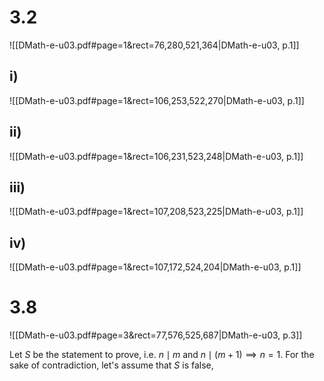 
# 3.2
![[DMath-e-u03.pdf#page=1&rect=76,280,521,364|DMath-e-u03, p.1]]

## i)
![[DMath-e-u03.pdf#page=1&rect=106,253,522,270|DMath-e-u03, p.1]]

## ii)
![[DMath-e-u03.pdf#page=1&rect=106,231,523,248|DMath-e-u03, p.1]]

## iii)
![[DMath-e-u03.pdf#page=1&rect=107,208,523,225|DMath-e-u03, p.1]]


## iv)
![[DMath-e-u03.pdf#page=1&rect=107,172,524,204|DMath-e-u03, p.1]]


# 3.8
![[DMath-e-u03.pdf#page=3&rect=77,576,525,687|DMath-e-u03, p.3]]


Let $S$ be the statement to prove, i.e. $n \mid m \ \text{and} \ n \mid (m+1) \implies n=1$.
For the sake of contradiction, let's assume that $S$ is false, 

